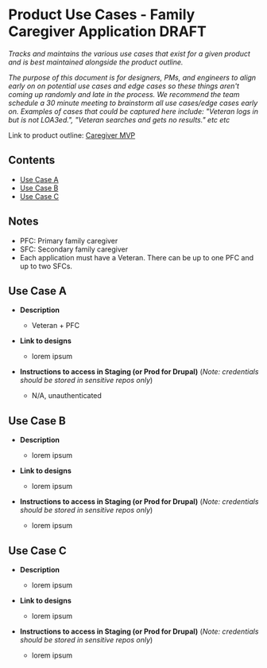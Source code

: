 # Product Use Cases - Family Caregiver Application **DRAFT**

_Tracks and maintains the various use cases that exist for a given product and is best maintained alongside the product outline._

_The purpose of this document is for designers, PMs, and engineers to align early on on potential use cases and edge cases so these things aren't coming up randomly and late in the process. We recommend the team schedule a 30 minute meeting to brainstorm all use cases/edge cases early on.  Examples of cases that could be captured here include: "Veteran logs in but is not LOA3ed.", "Veteran searches and gets no results." etc etc_

Link to product outline: [Caregiver MVP](https://github.com/department-of-veterans-affairs/va.gov-team/blob/master/teams/vsa/teams/caregiver/product-outline.md)

## Contents

- [Use Case A](#use-case-a) 
- [Use Case B](#use-case-b)
- [Use Case C](#use-case-c) 

## Notes
- PFC: Primary family caregiver
- SFC: Secondary family caregiver
- Each application must have a Veteran. There can be up to one PFC and up to two SFCs.


## Use Case A

* **Description**
  - Veteran + PFC 
  
* **Link to designs**
  - lorem ipsum

* **Instructions to access in Staging (or Prod for Drupal)** (_Note: credentials should be stored in sensitive repos only_)
  - N/A, unauthenticated

## Use Case B

* **Description**
  - lorem ipsum

* **Link to designs**
  - lorem ipsum

* **Instructions to access in Staging (or Prod for Drupal)** (_Note: credentials should be stored in sensitive repos only_)
  - lorem ipsum

## Use Case C

* **Description**
  - lorem ipsum

* **Link to designs**
  - lorem ipsum

* **Instructions to access in Staging (or Prod for Drupal)** (_Note: credentials should be stored in sensitive repos only_)
  - lorem ipsum
